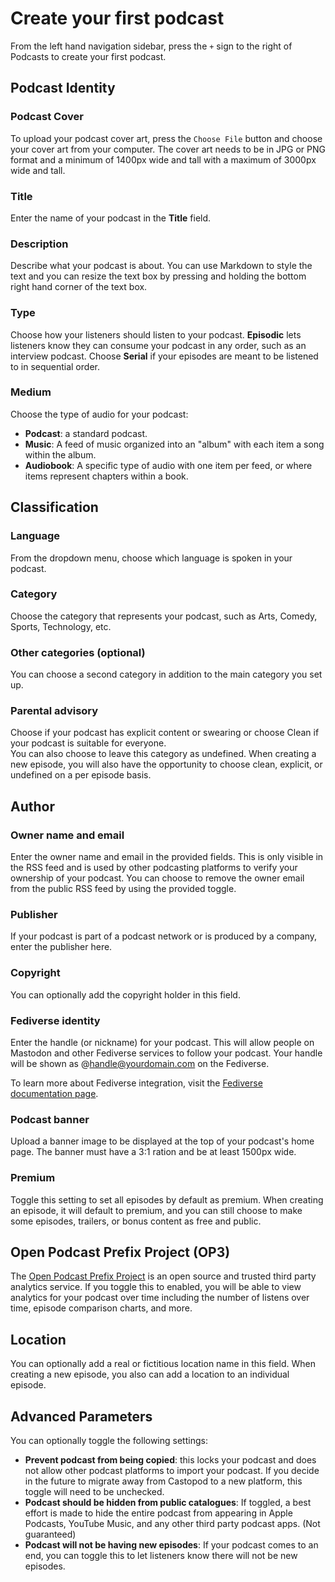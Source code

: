 # Create your first podcast

From the left hand navigation sidebar, press the `+` sign to the right of Podcasts to create your first podcast.

## Podcast Identity

### Podcast Cover

To upload your podcast cover art, press the `Choose File` button and choose your cover art from your computer.  The 
cover art needs to be in JPG or PNG format and a minimum of 1400px wide and tall with a maximum of 3000px wide and 
tall.

### Title
Enter the name of your podcast in the **Title** field.

### Description

Describe what your podcast is about.  You can use Markdown to style the text and you can resize the text box by
pressing and holding the bottom right hand corner of the text box.

### Type

Choose how your listeners should listen to your podcast.  **Episodic** lets listeners know they can consume your podcast 
in any order, such as an interview podcast.  Choose **Serial** if your episodes are meant to be listened to in 
sequential order.

### Medium

Choose the type of audio for your podcast:

* **Podcast**: a standard podcast.
* **Music**: A feed of music organized into an "album" with each item a song within the album.
* **Audiobook**: A specific type of audio with one item per feed, or where items represent chapters within a book.

## Classification

### Language

From the dropdown menu, choose which language is spoken in your podcast.

### Category

Choose the category that represents your podcast, such as Arts, Comedy, Sports, Technology, etc.

### Other categories (optional)

You can choose a second category in addition to the main category you set up.

### Parental advisory

Choose if your podcast has explicit content or swearing or choose Clean if your podcast is suitable for everyone.  
You can also choose to leave this category as undefined.  When creating a new episode, you will also have the 
opportunity to choose clean, explicit, or undefined on a per episode basis.

## Author

### Owner name and email

Enter the owner name and email in the provided fields.  This is only visible in the RSS feed and is used by other 
podcasting platforms to verify your ownership of your podcast.  You can choose to remove the owner email 
from the public RSS feed by using the provided toggle.

### Publisher

If your podcast is part of a podcast network or is produced by a company, enter the publisher here.

### Copyright

You can optionally add the copyright holder in this field.

### Fediverse identity

Enter the handle (or nickname) for your podcast.  This will allow people on Mastodon and other Fediverse services 
to follow your podcast.  Your handle will be shown as @handle@yourdomain.com on the Fediverse.  

To learn more about Fediverse integration, visit the [Fediverse documentation page](../instance/fediverse.md).

### Podcast banner

Upload a banner image to be displayed at the top of your podcast's home page.  The banner must have a 3:1 ration and 
be at least 1500px wide.

### Premium

Toggle this setting to set all episodes by default as premium.  When creating an episode, it will default to premium, 
and you can still choose to make some episodes, trailers, or bonus content as free and public.

## Open Podcast Prefix Project (OP3)

The [Open Podcast Prefix Project](https://op3.dev) is an open source and trusted third party analytics service.  If 
you toggle this to enabled, you will be able to view analytics for your podcast over time including the number of 
listens over time, episode comparison charts, and more.

## Location

You can optionally add a real or fictitious location name in this field.  When creating a new episode, you also can 
add a location to an individual episode.

## Advanced Parameters

You can optionally toggle the following settings: 

* **Prevent podcast from being copied**:  this locks your podcast and does not allow other podcast platforms to import 
your podcast.  If you decide in the future to migrate away from Castopod to a new platform, this toggle will need to be
unchecked.
* **Podcast should be hidden from public catalogues**: If toggled, a best effort is made to hide the entire podcast from 
appearing in Apple Podcasts, YouTube Music, and any other third party podcast apps.  (Not guaranteed)
* **Podcast will not be having new episodes**:  If your podcast comes to an end, you can toggle this to let listeners 
know there will not be new episodes.